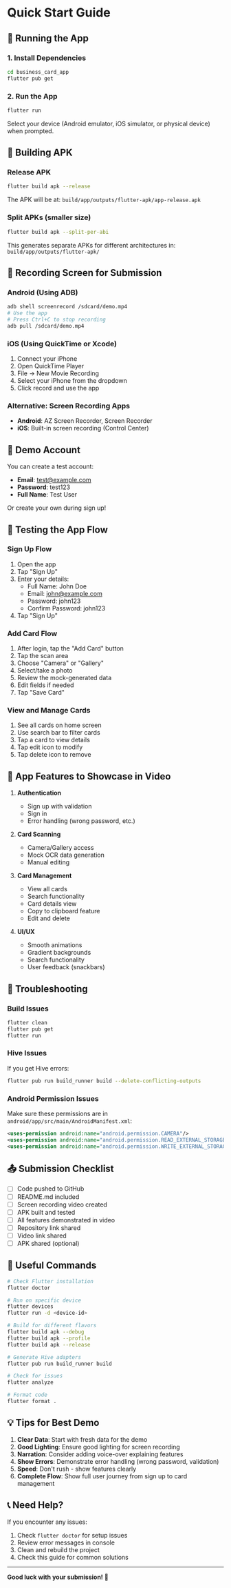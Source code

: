 # Quick Start Guide

## 🚀 Running the App

### 1. Install Dependencies
```bash
cd business_card_app
flutter pub get
```

### 2. Run the App
```bash
flutter run
```

Select your device (Android emulator, iOS simulator, or physical device) when prompted.

## 📱 Building APK

### Release APK
```bash
flutter build apk --release
```

The APK will be at: `build/app/outputs/flutter-apk/app-release.apk`

### Split APKs (smaller size)
```bash
flutter build apk --split-per-abi
```

This generates separate APKs for different architectures in:
`build/app/outputs/flutter-apk/`

## 🎥 Recording Screen for Submission

### Android (Using ADB)
```bash
adb shell screenrecord /sdcard/demo.mp4
# Use the app
# Press Ctrl+C to stop recording
adb pull /sdcard/demo.mp4
```

### iOS (Using QuickTime or Xcode)
1. Connect your iPhone
2. Open QuickTime Player
3. File → New Movie Recording
4. Select your iPhone from the dropdown
5. Click record and use the app

### Alternative: Screen Recording Apps
- **Android**: AZ Screen Recorder, Screen Recorder
- **iOS**: Built-in screen recording (Control Center)

## 👤 Demo Account

You can create a test account:
- **Email**: test@example.com
- **Password**: test123
- **Full Name**: Test User

Or create your own during sign up!

## 📝 Testing the App Flow

### Sign Up Flow
1. Open the app
2. Tap "Sign Up"
3. Enter your details:
   - Full Name: John Doe
   - Email: john@example.com
   - Password: john123
   - Confirm Password: john123
4. Tap "Sign Up"

### Add Card Flow
1. After login, tap the "Add Card" button
2. Tap the scan area
3. Choose "Camera" or "Gallery"
4. Select/take a photo
5. Review the mock-generated data
6. Edit fields if needed
7. Tap "Save Card"

### View and Manage Cards
1. See all cards on home screen
2. Use search bar to filter cards
3. Tap a card to view details
4. Tap edit icon to modify
5. Tap delete icon to remove

## 🎨 App Features to Showcase in Video

1. **Authentication**
   - Sign up with validation
   - Sign in
   - Error handling (wrong password, etc.)

2. **Card Scanning**
   - Camera/Gallery access
   - Mock OCR data generation
   - Manual editing

3. **Card Management**
   - View all cards
   - Search functionality
   - Card details view
   - Copy to clipboard feature
   - Edit and delete

4. **UI/UX**
   - Smooth animations
   - Gradient backgrounds
   - Search functionality
   - User feedback (snackbars)

## 🐛 Troubleshooting

### Build Issues
```bash
flutter clean
flutter pub get
flutter run
```

### Hive Issues
If you get Hive errors:
```bash
flutter pub run build_runner build --delete-conflicting-outputs
```

### Android Permission Issues
Make sure these permissions are in `android/app/src/main/AndroidManifest.xml`:
```xml
<uses-permission android:name="android.permission.CAMERA"/>
<uses-permission android:name="android.permission.READ_EXTERNAL_STORAGE"/>
<uses-permission android:name="android.permission.WRITE_EXTERNAL_STORAGE"/>
```

## 📤 Submission Checklist

- [ ] Code pushed to GitHub
- [ ] README.md included
- [ ] Screen recording video created
- [ ] APK built and tested
- [ ] All features demonstrated in video
- [ ] Repository link shared
- [ ] Video link shared
- [ ] APK shared (optional)

## 🔗 Useful Commands

```bash
# Check Flutter installation
flutter doctor

# Run on specific device
flutter devices
flutter run -d <device-id>

# Build for different flavors
flutter build apk --debug
flutter build apk --profile
flutter build apk --release

# Generate Hive adapters
flutter pub run build_runner build

# Check for issues
flutter analyze

# Format code
flutter format .
```

## 💡 Tips for Best Demo

1. **Clear Data**: Start with fresh data for the demo
2. **Good Lighting**: Ensure good lighting for screen recording
3. **Narration**: Consider adding voice-over explaining features
4. **Show Errors**: Demonstrate error handling (wrong password, validation)
5. **Speed**: Don't rush - show features clearly
6. **Complete Flow**: Show full user journey from sign up to card management

## 📞 Need Help?

If you encounter any issues:
1. Check `flutter doctor` for setup issues
2. Review error messages in console
3. Clean and rebuild the project
4. Check this guide for common solutions

---

**Good luck with your submission! 🚀**


